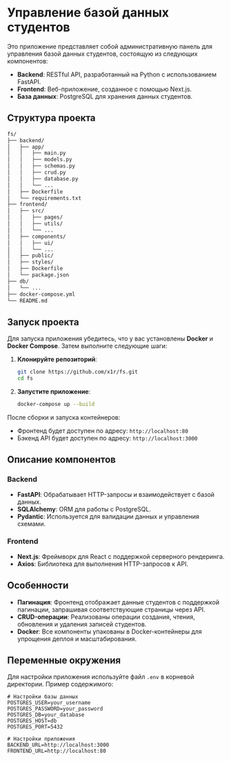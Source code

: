 # Управление базой данных студентов

Это приложение представляет собой административную панель для управления базой данных студентов, состоящую из следующих компонентов:

- **Backend**: RESTful API, разработанный на Python с использованием FastAPI.
- **Frontend**: Веб-приложение, созданное с помощью Next.js.
- **База данных**: PostgreSQL для хранения данных студентов.

## Структура проекта

```bash
fs/
├── backend/
│   ├── app/
│   │   ├── main.py
│   │   ├── models.py
│   │   ├── schemas.py
│   │   ├── crud.py
│   │   ├── database.py
│   │   └── ...
│   ├── Dockerfile
│   └── requirements.txt
├── frontend/
│   ├── src/
│   │   ├── pages/
│   │   ├── utils/
│   │   └── ...
│   ├── components/
│   │   ├── ui/
│   │   └── ...
│   ├── public/
│   ├── styles/
│   ├── Dockerfile
│   └── package.json
├── db/
│   └── ...
├── docker-compose.yml
└── README.md
```

## Запуск проекта

Для запуска приложения убедитесь, что у вас установлены **Docker** и **Docker Compose**. Затем выполните следующие шаги:

1. **Клонируйте репозиторий**:

   ```bash
   git clone https://github.com/x1r/fs.git
   cd fs
   ```

2. **Запустите приложение**:

   ```bash
   docker-compose up --build
   ```

После сборки и запуска контейнеров:

- Фронтенд будет доступен по адресу: `http://localhost:80`
- Бэкенд API будет доступен по адресу: `http://localhost:3000`

## Описание компонентов

### Backend

- **FastAPI**: Обрабатывает HTTP-запросы и взаимодействует с базой данных.
- **SQLAlchemy**: ORM для работы с PostgreSQL.
- **Pydantic**: Используется для валидации данных и управления схемами.

### Frontend

- **Next.js**: Фреймворк для React с поддержкой серверного рендеринга.
- **Axios**: Библиотека для выполнения HTTP-запросов к API.

## Особенности

- **Пагинация**: Фронтенд отображает данные студентов с поддержкой пагинации, запрашивая соответствующие страницы через API.
- **CRUD-операции**: Реализованы операции создания, чтения, обновления и удаления записей студентов.
- **Docker**: Все компоненты упакованы в Docker-контейнеры для упрощения деплоя и масштабирования.

## Переменные окружения

Для настройки приложения используйте файл `.env` в корневой директории. Пример содержимого:

```env
# Настройки базы данных
POSTGRES_USER=your_username
POSTGRES_PASSWORD=your_password
POSTGRES_DB=your_database
POSTGRES_HOST=db
POSTGRES_PORT=5432

# Настройки приложения
BACKEND_URL=http://localhost:3000
FRONTEND_URL=http://localhost:80
```

